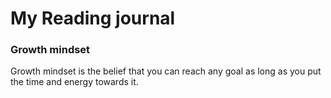 # My Reading journal



### Growth mindset
Growth mindset is the belief that you can reach any goal as long as you put the time and energy towards it.
